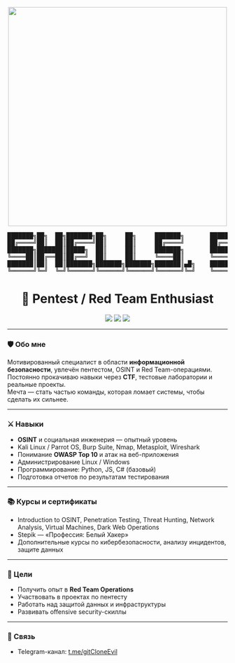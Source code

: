 <!-- Гифка в шапке -->
<p align="center">
  <img src="https://media1.giphy.com/media/v1.Y2lkPTc5MGI3NjExb2hzYzMwdW00MG54NjBtd3ZnMXFzc2tteDdzMWZ6b2NhYWs2eTdqNyZlcD12MV9pbnRlcm5hbF9naWZfYnlfaWQmY3Q9Zw/o0vwzuFwCGAFO/giphy.gif" width="500"/>
</p>

<p align="center">
<pre>
███████╗██╗  ██╗███████╗██╗     ██╗     ███████╗       ███████╗ ██████╗██████╗ ██╗██████╗ ████████╗███████╗        █████╗ ███╗   ██╗██████╗      ██████╗ ██████╗ ███████╗███████╗███████╗███████╗   
██╔════╝██║  ██║██╔════╝██║     ██║     ██╔════╝       ██╔════╝██╔════╝██╔══██╗██║██╔══██╗╚══██╔══╝██╔════╝       ██╔══██╗████╗  ██║██╔══██╗    ██╔════╝██╔═══██╗██╔════╝██╔════╝██╔════╝██╔════╝   
███████╗███████║█████╗  ██║     ██║     ███████╗       ███████╗██║     ██████╔╝██║██████╔╝   ██║   ███████╗       ███████║██╔██╗ ██║██║  ██║    ██║     ██║   ██║█████╗  █████╗  █████╗  █████╗     
╚════██║██╔══██║██╔══╝  ██║     ██║     ╚════██║       ╚════██║██║     ██╔══██╗██║██╔═══╝    ██║   ╚════██║       ██╔══██║██║╚██╗██║██║  ██║    ██║     ██║   ██║██╔══╝  ██╔══╝  ██╔══╝  ██╔══╝     
███████║██║  ██║███████╗███████╗███████╗███████║▄█╗    ███████║╚██████╗██║  ██║██║██║        ██║   ███████║▄█╗    ██║  ██║██║ ╚████║██████╔╝    ╚██████╗╚██████╔╝██║     ██║     ███████╗███████╗██╗
╚══════╝╚═╝  ╚═╝╚══════╝╚══════╝╚══════╝╚══════╝╚═╝    ╚══════╝ ╚═════╝╚═╝  ╚═╝╚═╝╚═╝        ╚═╝   ╚══════╝╚═╝    ╚═╝  ╚═╝╚═╝  ╚═══╝╚═════╝      ╚═════╝ ╚═════╝ ╚═╝     ╚═╝     ╚══════╝╚══════╝╚═                                                                       </pre>
</p>


<h1 align="center">👾 Pentest / Red Team Enthusiast</h1>

<p align="center">
  <img src="https://img.shields.io/badge/Pentest-Active-green?style=for-the-badge&logo=kalilinux&logoColor=white" />
  <img src="https://img.shields.io/badge/OSINT-Pro-blue?style=for-the-badge&logo=hackaday&logoColor=white" />
  <img src="https://img.shields.io/badge/Red%20Team-Future%20Ops-red?style=for-the-badge&logo=redhat&logoColor=white" />
</p>

---

### 🛡️ Обо мне
Мотивированный специалист в области **информационной безопасности**, увлечён пентестом, OSINT и Red Team-операциями.  
Постоянно прокачиваю навыки через **CTF**, тестовые лаборатории и реальные проекты.  
Мечта — стать частью команды, которая ломает системы, чтобы сделать их сильнее.

---

### ⚔ Навыки
- **OSINT** и социальная инженерия — опытный уровень
- Kali Linux / Parrot OS, Burp Suite, Nmap, Metasploit, Wireshark
- Понимание **OWASP Top 10** и атак на веб-приложения
- Администрирование Linux / Windows
- Программирование: Python, JS, C# (базовый)
- Подготовка отчетов по результатам тестирования

---

### 📚 Курсы и сертификаты
- Introduction to OSINT, Penetration Testing, Threat Hunting, Network Analysis, Virtual Machines, Dark Web Operations
- Stepik — «Профессия: Белый Хакер»
- Дополнительные курсы по кибербезопасности, анализу инцидентов, защите данных

---

### 🎯 Цели
- Получить опыт в **Red Team Operations**
- Участвовать в проектах по пентесту
- Работать над защитой данных и инфраструктуры
- Развивать offensive security-скиллы

---

### 📡 Связь
- Telegram-канал: [t.me/gitCloneEvil](https://t.me/gitCloneEvil)

